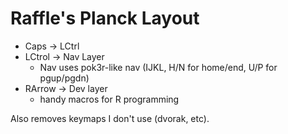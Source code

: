 # Raffle's Planck Layout

- Caps -> LCtrl
- LCtrol -> Nav Layer
  + Nav uses pok3r-like nav (IJKL, H/N for home/end, U/P for pgup/pgdn)
- RArrow -> Dev layer
  + handy macros for R programming
  
Also removes keymaps I don't use (dvorak, etc).


